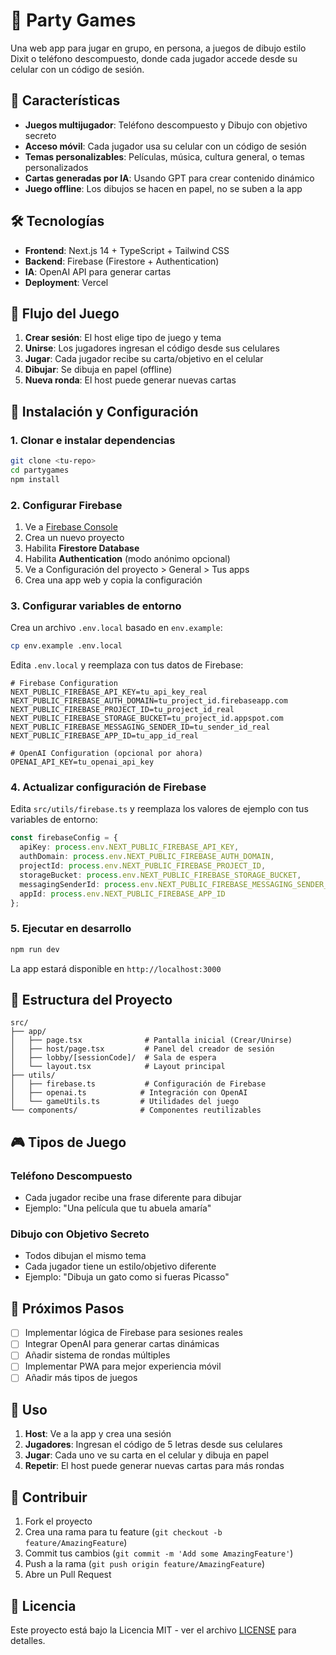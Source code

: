# 🎨 Party Games

Una web app para jugar en grupo, en persona, a juegos de dibujo estilo Dixit o teléfono descompuesto, donde cada jugador accede desde su celular con un código de sesión.

## 🚀 Características

- **Juegos multijugador**: Teléfono descompuesto y Dibujo con objetivo secreto
- **Acceso móvil**: Cada jugador usa su celular con un código de sesión
- **Temas personalizables**: Películas, música, cultura general, o temas personalizados
- **Cartas generadas por IA**: Usando GPT para crear contenido dinámico
- **Juego offline**: Los dibujos se hacen en papel, no se suben a la app

## 🛠️ Tecnologías

- **Frontend**: Next.js 14 + TypeScript + Tailwind CSS
- **Backend**: Firebase (Firestore + Authentication)
- **IA**: OpenAI API para generar cartas
- **Deployment**: Vercel

## 📱 Flujo del Juego

1. **Crear sesión**: El host elige tipo de juego y tema
2. **Unirse**: Los jugadores ingresan el código desde sus celulares
3. **Jugar**: Cada jugador recibe su carta/objetivo en el celular
4. **Dibujar**: Se dibuja en papel (offline)
5. **Nueva ronda**: El host puede generar nuevas cartas

## 🔧 Instalación y Configuración

### 1. Clonar e instalar dependencias

```bash
git clone <tu-repo>
cd partygames
npm install
```

### 2. Configurar Firebase

1. Ve a [Firebase Console](https://console.firebase.google.com/)
2. Crea un nuevo proyecto
3. Habilita **Firestore Database**
4. Habilita **Authentication** (modo anónimo opcional)
5. Ve a Configuración del proyecto > General > Tus apps
6. Crea una app web y copia la configuración

### 3. Configurar variables de entorno

Crea un archivo `.env.local` basado en `env.example`:

```bash
cp env.example .env.local
```

Edita `.env.local` y reemplaza con tus datos de Firebase:

```env
# Firebase Configuration
NEXT_PUBLIC_FIREBASE_API_KEY=tu_api_key_real
NEXT_PUBLIC_FIREBASE_AUTH_DOMAIN=tu_project_id.firebaseapp.com
NEXT_PUBLIC_FIREBASE_PROJECT_ID=tu_project_id_real
NEXT_PUBLIC_FIREBASE_STORAGE_BUCKET=tu_project_id.appspot.com
NEXT_PUBLIC_FIREBASE_MESSAGING_SENDER_ID=tu_sender_id_real
NEXT_PUBLIC_FIREBASE_APP_ID=tu_app_id_real

# OpenAI Configuration (opcional por ahora)
OPENAI_API_KEY=tu_openai_api_key
```

### 4. Actualizar configuración de Firebase

Edita `src/utils/firebase.ts` y reemplaza los valores de ejemplo con tus variables de entorno:

```typescript
const firebaseConfig = {
  apiKey: process.env.NEXT_PUBLIC_FIREBASE_API_KEY,
  authDomain: process.env.NEXT_PUBLIC_FIREBASE_AUTH_DOMAIN,
  projectId: process.env.NEXT_PUBLIC_FIREBASE_PROJECT_ID,
  storageBucket: process.env.NEXT_PUBLIC_FIREBASE_STORAGE_BUCKET,
  messagingSenderId: process.env.NEXT_PUBLIC_FIREBASE_MESSAGING_SENDER_ID,
  appId: process.env.NEXT_PUBLIC_FIREBASE_APP_ID
};
```

### 5. Ejecutar en desarrollo

```bash
npm run dev
```

La app estará disponible en `http://localhost:3000`

## 📂 Estructura del Proyecto

```
src/
├── app/
│   ├── page.tsx              # Pantalla inicial (Crear/Unirse)
│   ├── host/page.tsx         # Panel del creador de sesión
│   ├── lobby/[sessionCode]/  # Sala de espera
│   └── layout.tsx            # Layout principal
├── utils/
│   ├── firebase.ts           # Configuración de Firebase
│   ├── openai.ts            # Integración con OpenAI
│   └── gameUtils.ts         # Utilidades del juego
└── components/              # Componentes reutilizables
```

## 🎮 Tipos de Juego

### Teléfono Descompuesto
- Cada jugador recibe una frase diferente para dibujar
- Ejemplo: "Una película que tu abuela amaría"

### Dibujo con Objetivo Secreto
- Todos dibujan el mismo tema
- Cada jugador tiene un estilo/objetivo diferente
- Ejemplo: "Dibuja un gato como si fueras Picasso"

## 🔄 Próximos Pasos

- [ ] Implementar lógica de Firebase para sesiones reales
- [ ] Integrar OpenAI para generar cartas dinámicas
- [ ] Añadir sistema de rondas múltiples
- [ ] Implementar PWA para mejor experiencia móvil
- [ ] Añadir más tipos de juegos

## 📱 Uso

1. **Host**: Ve a la app y crea una sesión
2. **Jugadores**: Ingresan el código de 5 letras desde sus celulares
3. **Jugar**: Cada uno ve su carta en el celular y dibuja en papel
4. **Repetir**: El host puede generar nuevas cartas para más rondas

## 🤝 Contribuir

1. Fork el proyecto
2. Crea una rama para tu feature (`git checkout -b feature/AmazingFeature`)
3. Commit tus cambios (`git commit -m 'Add some AmazingFeature'`)
4. Push a la rama (`git push origin feature/AmazingFeature`)
5. Abre un Pull Request

## 📄 Licencia

Este proyecto está bajo la Licencia MIT - ver el archivo [LICENSE](LICENSE) para detalles.
